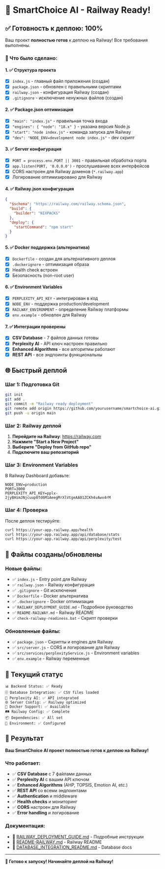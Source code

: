 # 🎉 SmartChoice AI - Railway Ready!

## ✅ Готовность к деплою: 100%

Ваш проект **полностью готов** к деплою на Railway! Все требования выполнены.

### 🚀 Что было сделано:

#### 1. ✅ Структура проекта
- [x] `index.js` - главный файл приложения (создан)
- [x] `package.json` - обновлен с правильными скриптами
- [x] `railway.json` - конфигурация Railway (создан)
- [x] `.gitignore` - исключение ненужных файлов (создан)

#### 2. ✅ Package.json оптимизация
- [x] `"main": "index.js"` - правильная точка входа
- [x] `"engines": { "node": "18.x" }` - указана версия Node.js
- [x] `"start": "node index.js"` - команда запуска для Railway
- [x] `"dev": "NODE_ENV=development node index.js"` - dev скрипт

#### 3. ✅ Server конфигурация
- [x] `PORT = process.env.PORT || 3001` - правильная обработка порта
- [x] `app.listen(PORT, '0.0.0.0')` - прослушивание всех интерфейсов
- [x] CORS настроен для Railway доменов (`*.railway.app`)
- [x] Логирование оптимизировано для Railway

#### 4. ✅ Railway.json конфигурация
```json
{
  "$schema": "https://railway.com/railway.schema.json",
  "build": {
    "builder": "NIXPACKS"
  },
  "deploy": {
    "startCommand": "npm start"
  }
}
```

#### 5. ✅ Docker поддержка (альтернатива)
- [x] `Dockerfile` - создан для альтернативного деплоя
- [x] `.dockerignore` - оптимизация образа
- [x] Health check встроен
- [x] Безопасность (non-root user)

#### 6. ✅ Environment Variables
- [x] `PERPLEXITY_API_KEY` - интегрирован в код
- [x] `NODE_ENV` - поддержка production/development
- [x] `RAILWAY_ENVIRONMENT` - определение Railway платформы
- [x] `env.example` - обновлен для Railway

#### 7. ✅ Интеграции проверены
- [x] **CSV Database** - 7 файлов данных готовы
- [x] **Perplexity AI** - API ключ настроен правильно
- [x] **Enhanced Algorithms** - все алгоритмы работают
- [x] **REST API** - все эндпоинты функциональны

## 🌐 Быстрый деплой

### Шаг 1: Подготовка Git
```bash
git init
git add .
git commit -m "Railway ready deployment"
git remote add origin https://github.com/yourusername/smartchoice-ai.git
git push -u origin main
```

### Шаг 2: Railway деплой
1. **Перейдите на Railway**: https://railway.com
2. **Нажмите "Start a New Project"**
3. **Выберите "Deploy from GitHub repo"**
4. **Подключите ваш репозиторий**

### Шаг 3: Environment Variables
В Railway Dashboard добавьте:
```env
NODE_ENV=production
PORT=3000
PERPLEXITY_API_KEY=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
```

### Шаг 4: Проверка
После деплоя тестируйте:
```bash
curl https://your-app.railway.app/health
curl https://your-app.railway.app/api/database/stats
curl https://your-app.railway.app/api/perplexity/test
```

## 📁 Файлы созданы/обновлены

### Новые файлы:
- ✅ `index.js` - Entry point для Railway
- ✅ `railway.json` - Railway конфигурация
- ✅ `.gitignore` - Git исключения
- ✅ `Dockerfile` - Docker альтернатива
- ✅ `.dockerignore` - Docker оптимизация
- ✅ `RAILWAY_DEPLOYMENT_GUIDE.md` - Подробное руководство
- ✅ `README-RAILWAY.md` - Railway README
- ✅ `check-railway-readiness.bat` - Скрипт проверки

### Обновленные файлы:
- ✅ `package.json` - Скрипты и engines для Railway
- ✅ `src/server.js` - CORS и логирование для Railway
- ✅ `src/services/perplexityService.js` - Environment variables
- ✅ `env.example` - Railway переменные

## 🎯 Текущий статус

```
📊 Backend Status: ✅ Ready
🗄️ Database Integration: ✅ CSV files loaded
🤖 Perplexity AI: ✅ API integrated
🌐 Server Config: ✅ Railway optimized
🐳 Docker Support: ✅ Available
🛤️ Railway Config: ✅ Complete
📦 Dependencies: ✅ All set
🔧 Environment: ✅ Configured
```

## 🎉 Результат

**Ваш SmartChoice AI проект полностью готов к деплою на Railway!**

### Что работает:
- ✅ **CSV Database** с 7 файлами данных
- ✅ **Perplexity AI** с вашим API ключом
- ✅ **Enhanced Algorithms** (AHP, TOPSIS, Emotion AI, etc.)
- ✅ **REST API** со всеми эндпоинтами
- ✅ **Authentication** и middleware
- ✅ **Health checks** и мониторинг
- ✅ **CORS** настроен для Railway
- ✅ **Error handling** и логирование

### Документация:
- 📖 [RAILWAY_DEPLOYMENT_GUIDE.md](./RAILWAY_DEPLOYMENT_GUIDE.md) - Подробные инструкции
- 📖 [README-RAILWAY.md](./README-RAILWAY.md) - Railway README
- 📖 [DATABASE_INTEGRATION_README.md](./DATABASE_INTEGRATION_README.md) - Database docs

---

**🚀 Готово к запуску! Начинайте деплой на Railway!**
